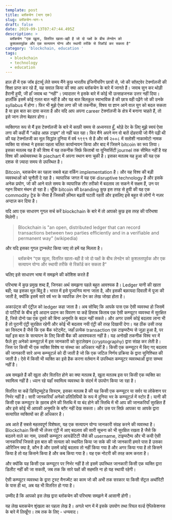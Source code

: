 ```yaml
---
template: post
title: ब्लॉकचेन (भाग एक)
slug: ब्लॉकचेन-भाग-१
draft: false
date: 2019-09-13T07:47:44.495Z
description: >
  ब्लॉकचेन "एक खुला, वितरित खाता-बही है जो दो पक्षों के बीच लेनदेन को
  कुशलतापूर्वक और एक सत्यापन योग्य और स्थायी तरीके से रिकॉर्ड कर सकता है"
category: 'blockchain, education '
tags:
  - blockchain
  - technology
  - education
---
```

हाल ही में एक जॉब इंटर्व्यू लेते समय मैंने कुछ भारतीय इंजिनीयरिंग छात्रों से, जो की सॉफ़्ट्वेर टेक्नॉलजी की शिक्षा प्राप्त कर रहे हैं, यह सवाल किया की क्या आप ब्लॉकचेन के बारे में जानते हैं। जवाब सुन कर थोड़ी हैरानी हुयी, जी हाँ जवाब था “नहीं”। ज़्यादातर ने इसके बारे में कोई भी उत्साहजनक उत्तर नहीं दिया। हालाँकि इसमें कोई ग़लत बात नहीं है और यह बात बिलकुल स्वाभाविक है की छात्र वही पढ़ेंगे जो की उनके syllabus में होगा। फिर भी मुझे ऐसा लगा की जो तकनीक, विषय या ज्ञान आने वाल युग को बदल सकता है या इस बात का दावा करता है और यदि आप अपना career टेक्नॉलजी के क्षेत्र में बनाना चाहते हैं, तो इसे जान लेना बेहतर होगा। 

व्यक्तिगत रूप से मैं इस टेक्नॉलजी के बारे में काफ़ी समय से अध्यनरत हूँ, थोड़े देर के लिए मुझे स्वयं ऐसा लगा की कहीं मैं “अहेड आफ़ टाइम” तो नहीं चल रहा। फिर मैंने अपने मन वो बातें दोहरायी जो मैंने पढ़ी थी की यह टेक्नॉलजी का मूल सिद्धांत दुनिया में वर्ष १९९१ से है और वर्ष २००८ में सतोशी नाकामोटो नामक व्यक्ति या संस्था ने इसका पहला चलित कार्यान्वयन किया और बाद में जिसने bitcoin का रूप लिया। इसका मतलब यह है की विश्व में यह तकनीक सिर्फ़ किताबों या यूनिवर्सिटी journel तक सीमित नहीं है यह विश्व की अर्थव्यवस्था के piechart में अपना स्थान बना चुकी है। इसका मतलब यह हुआ की यह एक दशक से ज़्यादा समय से उपस्थित है।

Bitcoin, ब्लाकचेन का पहला सबसे बड़ा वर्किंग implementation है। और यह विश्व की बड़ी व्यवस्थाओं को चुनौती दे रहा है। व्यापारिक जगत में यह एक disruptive technology है और इसके अनेक प्रयोग, जो की आने वाले समय के व्यापारिक तौर तरीको में बदलाव ला सकने में सक्षम हैं, उन पर गहन विचार मंथन हो रहा है। चूँकि bitcoin की branding कुछ इस तरह से हुयी की यह एक commodity ट्रेड के जैसा है जिसकी क़ीमत बढ़ती घटती रहती और इसलिए इसे बहुत से लोगों ने नज़र अन्दाज़ कर दिया है। 

यदि आप एक साधारण गूगल सर्च करें blockchain के बारे में तो आपको कुछ इस तरह की परिभाषा मिलेगी। 



> Blockchain is "an open, distributed ledger that can record transactions between two parties efficiently and in a verifiable and permanent way” (wikipedia)



और यदि इसका गूगल ट्रान्स्लेट किया जाए तो हमें यह मिलता है।



> ब्लॉकचेन "एक खुला, वितरित खाता-बही है जो दो पक्षों के बीच लेनदेन को कुशलतापूर्वक और एक सत्यापन योग्य और स्थायी तरीके से रिकॉर्ड कर सकता है"



चलिए इसे साधारण भाषा में समझने की कोशिश करते हैं



परिभाषा में कुछ प्रमुख शब्द हैं, जिनका अर्थ समझना पहले बहुत आवश्यक है। Ledger यानी की खाता बही; यह इसका मूल बिंदु है। भारत में इसे पूज्यनिय माना जाता है, और इसकी बक़ायदा दिवाली में पूजा की जाती है, क्योंकि इसमें सारे वर्ष भर के व्यपरिक लेन देन का लेख जोखा होता है। 

अकाउंट्स की एंट्रीज़ को ledger कहा जाता है। अब सोचिए कि आपके पास एक ऐसी व्यवस्था हो जिसमें दो पार्टियों के बीच हुये आदान प्रदान का विवरण या कहें हिसाब किताब एक ऐसी कम्प्यूटर व्यवस्था  में सुरक्षित है, जिसे दोनो पक्ष एक दूसरे की बिना अनुमति के बदल नहीं सकते। और अगर उसमें कोई बदलाव लाना भी है तो पुरानी एंट्री सुरक्षित रहेगी और कोई भी बदलाव नयी एंट्री की तरह दिखायी देगा। यह ठीक उसी तरह का सिस्टम है जैसे कि एक बैंक स्टेट्मेंट, जहाँ प्रत्येक transaction एक टाइम्स्टैम्प से जुड़ा हुआ है, पर यहाँ इस बात के सत्यापन के लिए किसी बैंक की आवश्यकता नहीं है। यह अनोखी तकनीक विश्व भर में फैले हुए अनेको कम्प्यूटर्ज़ में इस जानकारी को कूटलेखन (cryptography) द्वारा संग्रह कर लेती है। जिस पर किसी भी एक व्यक्ति विशेष या संस्था का अधिकार नहीं है। किसी एक कम्प्यूटर में किए गए बदलाव की जानकारी सारे अन्य कम्प्यूटर्ज़ को दी जाती है जो कि एक जटिल निर्णय प्रक्रिया के द्वारा सुनिश्चित की जाती है। ऐसे में किसी भी व्यक्ति का इसे हैक करना वर्तमान में उपस्थित कम्प्यूटर व्यवस्थाओं द्वारा सम्भव नहीं है। 



अब समझते हैं की खुला और वितरित होने का क्या मतलब है, खुला मतलब इस पर किसी एक व्यक्ति का स्वामित्व नहीं है। ध्यान रहे यहाँ स्वामित्व व्यवस्था के संदर्भ में उपयोग किया जा रहा है।



वितरित या कहें डिस्ट्रिब्यूटेड सिस्टम, इसका मतलब है की यह किसी एक कम्प्यूटर या सर्वर या लोकेशन पर निर्भर नहीं है। सारी जानकरियाँ अनेको प्रतिलिपियों के रूप में दुनिया भर के कम्प्यूटर्ज़ में स्टोर हैं। यानी की किसी एक कम्प्यूटर के ख़राब होने की स्तिथि में या बंद होने की स्तिथि में भी आप की जानकरियाँ सुरक्षित हैं और इसे कोई भी आपकी अनुमति के बग़ैर नहीं देख सकता। और उस पर सिर्फ़ आपका या आपके द्वारा सत्यापित व्यक्तियों का ही अधिकार है। 



अब आते हैं सबसे महतवपूर्ण विशेषता, यह एक सत्यापन योग्य जानकारी संग्रह करने की व्यवस्था है। Blockchain किसी भी लेजर एंट्री में आए बदलाव की सारी सूचना को भी सुरक्षित रखता है जैसे कि बदलने वाले का नाम, उसकी कम्प्यूटर आयडेंटिटी जैसे की username, टाइम्स्टैम्प और भी कयी ऐसी जानकरियाँ जिससे इस बात की सत्यता को स्थापित किया जा सके की जो जानकारी हमारे पास है उसका ओरिजिन क्या है, कौन है और उसमें कोई बदलाव तो नहीं किया गया है और अगर किया गया है तो किसने किया है तो वह किसने किया है और कब किया गया है। यह एक नोटरी की तरह काम करता है।



और क्योंकि यह किसी एक कम्प्यूटर पर निर्भर नहीं है तो इसमें उपस्थित जानकारी किसी एक व्यक्ति द्वारा डिलीट नहीं की जा सकती, जब तक कि सारे पक्षों की सहमति ना हो यह स्थायी रहेगी।

ऐसी कम्प्यूटर व्यवस्था के द्वारा ट्रस्ट मैनज्मेंट का काम जो की अभी तक सरकार या किसी सेंट्रल अथॉरिटी के पास ही था, अब वह भी वितरित हो गया है।

उम्मीद है कि आपको इस लेख द्वारा ब्लॉकचेन की परिभाषा समझने में आसानी होगी।

यह लेख ब्लाकचेन शृंखला का पहला लेख है। अगले भाग में में इसके उपयोग तथा रियल वर्ल्ड ऐप्लिकेशनस के बारे में लिखूँगा। तब तक के लिए - धन्यवाद।
